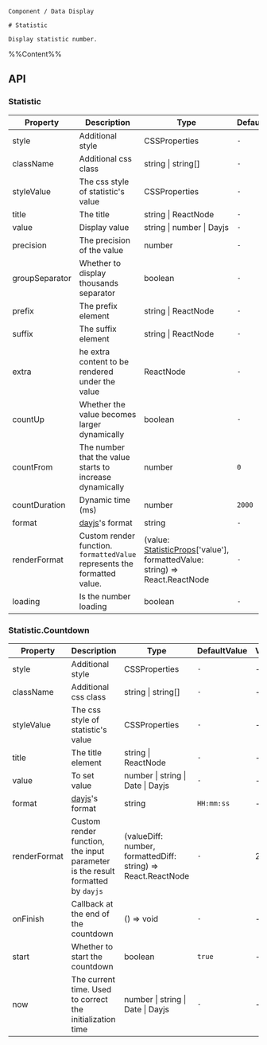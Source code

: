 `````
Component / Data Display

# Statistic

Display statistic number.
`````

%%Content%%

## API

### Statistic

|Property|Description|Type|DefaultValue|Version|
|---|---|---|---|---|
|style|Additional style|CSSProperties |`-`|-|
|className|Additional css class|string \| string[] |`-`|-|
|styleValue|The css style of statistic's value|CSSProperties |`-`|-|
|title|The title|string \| ReactNode |`-`|-|
|value|Display value|string \| number \| Dayjs |`-`|-|
|precision|The precision of the value|number |`-`|-|
|groupSeparator|Whether to display thousands separator|boolean |`-`|-|
|prefix|The prefix element|string \| ReactNode |`-`|-|
|suffix|The suffix element|string \| ReactNode |`-`|-|
|extra|he extra content to be rendered under the value|ReactNode |`-`|-|
|countUp|Whether the value becomes larger dynamically|boolean |`-`|-|
|countFrom|The number that the value starts to increase dynamically|number |`0`|-|
|countDuration|Dynamic time (ms)|number |`2000`|-|
|format|[dayjs](https://github.com/iamkun/dayjs)'s format|string |`-`|-|
|renderFormat|Custom render function. `formattedValue` represents the formatted value.|(value: [StatisticProps](statistic#statistic)['value'], formattedValue: string) => React.ReactNode |`-`|2.36.0|
|loading|Is the number loading|boolean |`-`|2.20.0|

### Statistic.Countdown

|Property|Description|Type|DefaultValue|Version|
|---|---|---|---|---|
|style|Additional style|CSSProperties |`-`|-|
|className|Additional css class|string \| string[] |`-`|-|
|styleValue|The css style of statistic's value|CSSProperties |`-`|-|
|title|The title element|string \| ReactNode |`-`|-|
|value|To set value|number \| string \| Date \| Dayjs |`-`|-|
|format|[dayjs](https://github.com/iamkun/dayjs)'s format|string |`HH:mm:ss`|-|
|renderFormat|Custom render function, the input parameter is the result formatted by `dayjs`|(valueDiff: number, formattedDiff: string) => React.ReactNode |`-`|2.36.0|
|onFinish|Callback at the end of the countdown|() => void |`-`|-|
|start|Whether to start the countdown|boolean |`true`|-|
|now|The current time. Used to correct the initialization time|number \| string \| Date \| Dayjs |`-`|-|
